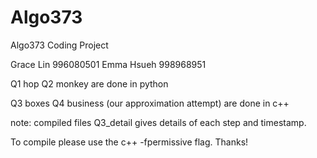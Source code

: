 Algo373
=======

Algo373 Coding Project

Grace Lin  996080501 
Emma Hsueh 998968951 

Q1 hop
Q2 monkey
are done in python

Q3 boxes
Q4 business (our approximation attempt)
are done in c++

note: compiled files Q3_detail gives details of each step and timestamp.

To compile please use the c++ -fpermissive flag.
Thanks!
